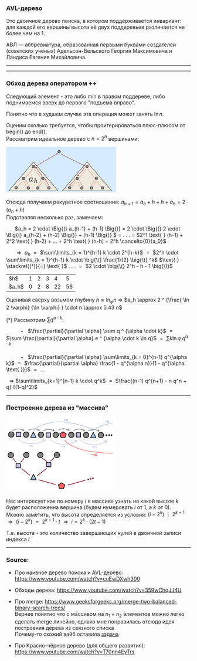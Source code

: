 ### AVL-дерево
Это двоичное дерево поиска, в котором поддерживается инвариант: для каждой его вершины высота её двух поддеревьев различается не более чем на 1.

АВЛ — аббревиатура, образованная первыми буквами создателей (советских учёных) Адельсон-Вельского Георгия Максимовича и Ландиса Евгения Михайловича.



---

---
### Обход дерева оператором ++
Следующий элемент - это либо min в правом поддереве, либо поднимаемся вверх до первого "подъема вправо".

Понятно что в худшем случае эта операция может занять $\ln n$.

Оценим сколько требуется, чтобы проитерироваться плюс-плюсом от $\text{b} \text{egin}()$ до $\text{e} \text{nd}()$. \
Рассматрим идеальное дерево с $n = 2^h$ вершинами:

<img src="images/iterating_throw_tree.png" alt="iterating_throw_tree" style="width:300px;"/>

Отсюда получаем рекуретное соотношение: $a_{h+1} = a_h + h + h + a_h = 2 \cdot (a_h + h)$ \
Подставляя несколько раз, замечаем:

&nbsp; &nbsp; &nbsp; $a_h = 2 \cdot \Big{\(} a_{h-1} + (h-1) \Big{\)} = 2 \cdot \Big{\(} 2 \cdot \Big{\(} a_{h-2} + (h-2) \Big{\)} + (h-1) \Big{\)} $
 $=$ $\text{ . . . }$ $=$
 $2^1 \text{ } (h-1) + 2^2 \text{ } (h-2) + ... + 2^h \text{ } (h-h) + 2^h \cancelto{0}{a_0}$

&nbsp; &nbsp; &nbsp; $\Rightarrow \text{ }$ $\text{ }$
$a_h$ $\text{ } = \text{ }$ $\sum\limits_{k = 1}^{h-1} k \cdot 2^{h-k}$ 
$\text{ } = \text{ }$       $2^h \cdot \sum\limits_{k = 1}^{h-1} k \cdot \big{\(} \frac{1}{2} \big{\)}  ^k$
$\text{ } \stackrel{(*)}{=} \text{ }$   $\text{ . . . }$   $\text{ } = \text{ }$   $2 \cdot \big{\(} 2^h - h - 1 \big{\)}$

<table style="margin-left: auto; margin-right: auto;"> <tr>
    <td> $h$</td>
    <td>  1 </td>  <td> 2 </td>  <td> 3 </td>  <td> 4 </td>  <td> 5 </td>
</tr>  <tr>
    <td> $a_h$ </td>
    <td> 0  </td>  <td> 2 </td>  <td> 8 </td>  <td> 22</td>  <td> 56</td>
</tr> </table>

Оценивая сверху возьмем глубину $h \approx \ln_{\varphi} n$ $\text{ }$  $\Rightarrow$  $\text{ }$
$a_h \approx  2 ^ {\frac{ \ln 2 \varphi} {\ln \varphi} } \cdot n \approx 5.43 n$

$\text{ }$

$(*)$ Рассмотрим $\sum q ^ {\alpha \cdot k}$: 

&nbsp; &nbsp; &nbsp; &nbsp; &nbsp; ◦  &nbsp;  $\frac{\partial}{\partial \alpha} \sum q ^ {\alpha \cdot k}$   $\text{ } = \text{ }$
                        $\sum \frac{\partial}{\partial \alpha} e ^ {\alpha \cdot k \ln q}$   $\text{ } = \text{ }$
                        $\sum k \ln{q} \text{ } q ^ {\alpha \cdot k}$ 
                        
&nbsp; &nbsp; &nbsp; &nbsp; &nbsp; ◦  &nbsp;  $\frac{\partial}{\partial \alpha} \sum\limits_{k = 0}^{n-1} q^{\alpha k}$   $\text{ } = \text{ }$
                        $\frac{\partial}{\partial \alpha} \frac{1 - q^{\alpha n}}{1 - q^{\alpha \text{ }}}$ $\text{ } = \text{ }$   $...$
                       
&nbsp; $\Rightarrow$ $\text{ }$ $\sum\limits_{k=1}^{n-1} k \cdot q^k$  $\text{ } = \text{ }$   $\frac{(n-1) q^{n+1} - n q^n + q} {(1-q)^2}$

---

$\text{ }$

### Построение дерева из "массива"

<img src="images/bilding_tree.png" alt="bilding_tree" style="width:300px;"/>

Нас интересует как по номеру $i$ в массиве узнать на какой высоте $k$ будет расположенна вершина (будем нумеровать $i$ от $1$, а $k$ от $0$). \
Можно заметить, что высота определяется из условия:  $(i - 2^k) \text{ } \text{ } \vdots \text{ } \text{ } 2^{k+1}$ \
$\text{ } \text{ }$  $\Rightarrow \text{ } (i - 2^k) \text{ } = \text{ } 2^{k+1} \cdot t$   $\text{ } \text{ }$  $\Rightarrow \text{ } i = 2^k \cdot (2t - 1)$

Т.е. высота - это количество завершающих нулей в двоичной записи индекса $i$

---
### Source:
- Про наивное дерево поиска и AVL-дерево: https://www.youtube.com/watch?v=cuEwDXwh300

- Обходы дерева: https://www.youtube.com/watch?v=359wChqJJ4U

- Про merge: https://www.geeksforgeeks.org/merge-two-balanced-binary-search-trees/ \
  Вернее понятно что с массивом на $n_1 + n_2$ элементов можно легко сделать merge линейно, однако мне понравилась отсюда идея построения дерева из связного списка \
  Почему-то схожий вайб оставила [задача](https://www.codewars.com/kata/5e0607115654a900140b3ce3)

- Про Красно-чёрное дерево (для общего развития): https://www.youtube.com/watch?v=T70nn4EyTrs
